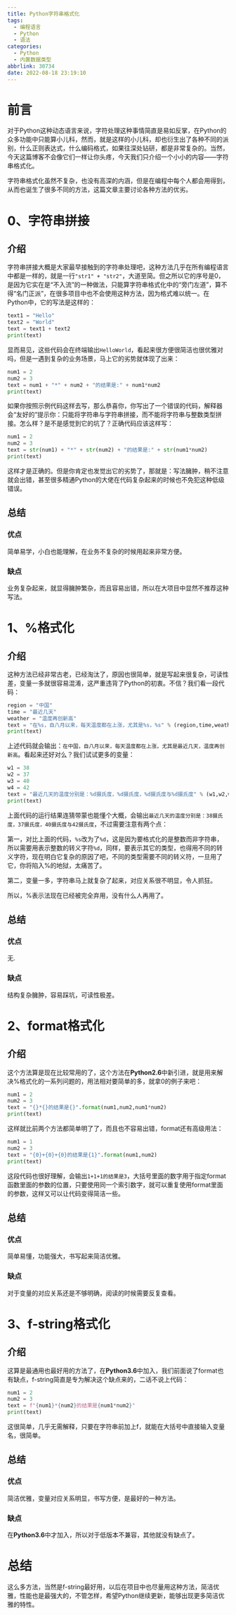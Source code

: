 ```yaml
---
title: Python字符串格式化
tags:
  - 编程语言
  - Python
  - 语法
categories:
  - Python
  - 内置数据类型
abbrlink: 30734
date: 2022-08-18 23:19:10
---
```


# 前言

对于Python这种动态语言来说，字符处理这种事情简直是易如反掌，在Python的众多功能中只能算小儿科，然而，就是这样的小儿科，却也衍生出了各种不同的派别，什么正则表达式，什么编码格式，如果往深处钻研，都是非常复杂的。当然，今天这篇博客不会像它们一样让你头疼，今天我们只介绍一个小小的内容——字符串格式化。

字符串格式化虽然不复杂，也没有高深的内涵，但是在编程中每个人都会用得到，从而也诞生了很多不同的方法，这篇文章主要讨论各种方法的优劣。

# 0、字符串拼接

## 介绍

字符串拼接大概是大家最早接触到的字符串处理吧，这种方法几乎在所有编程语言中都是一样的，就是一行`"str1" + "str2"`，大道至简。但之所以它的序号是0，是因为它实在是“不入流”的一种做法，只能算字符串格式化中的“旁门左道”，算不得“名门正派”，在很多项目中也不会使用这种方法，因为格式难以统一。在Python中，它的写法是这样的：

```python
text1 = "Hello"
text2 = "World"
text = text1 + text2
print(text)
```

显而易见，这些代码会在终端输出`HelloWorld`，看起来很方便很简洁也很优雅对吗，但是一遇到复杂的业务场景，马上它的劣势就体现了出来：

```py
num1 = 2
num2 = 3
text = num1 + "*" + num2 + "的结果是:" + num1*num2
print(text)
```

如果你按照示例代码这样去写，那么恭喜你，你写出了一个错误的代码，解释器会“友好的”提示你：只能将字符串与字符串拼接，而不能将字符串与整数类型拼接。怎么样？是不是感觉到它的坑了？正确代码应该这样写：

```python
num1 = 2
num2 = 3
text = str(num1) + "*" + str(num2) + "的结果是:" + str(num1*num2)
print(text)
```

这样才是正确的。但是你肯定也发觉出它的劣势了，那就是：写法臃肿，稍不注意就会出错，甚至很多精通Python的大佬在代码复杂起来的时候也不免犯这种低级错误。

## 总结

### 优点

简单易学，小白也能理解，在业务不复杂的时候用起来非常方便。

### 缺点

业务复杂起来，就显得臃肿繁杂，而且容易出错，所以在大项目中显然不推荐这种写法。

# 1、%格式化

## 介绍

这种方法已经非常古老，已经淘汰了，原因也很简单，就是写起来很复杂，可读性差，变量一多就很容易混淆，这严重违背了Python的初衷。不信？我们看一段代码：

```python
region = "中国"
time = "最近几天"
weather = "温度再创新高"
text = "在%s，自八月以来，每天温度都在上涨，尤其是%s，%s" % (region,time,weather)
print(text)
```

上述代码就会输出：`在中国，自八月以来，每天温度都在上涨，尤其是最近几天，温度再创新高`。看起来还好对么？我们试试更多的变量：

```python
w1 = 38
w2 = 37
w3 = 40
w4 = 42
text = "最近几天的温度分别是：%d摄氏度，%d摄氏度，%d摄氏度与%d摄氏度" % (w1,w2,w3,w4)
print(text)
```

上面代码的运行结果连猜带蒙也能懂个大概，会输出`最近几天的温度分别是：38摄氏度，37摄氏度，40摄氏度与42摄氏度`，不过需要注意有两个点：

第一，对比上面的代码，`%s`改为了`%d`，这是因为要格式化的是整数而非字符串，所以需要用表示整数的转义字符`%d`，同样，要表示其它的类型，也得用不同的转义字符，现在明白它复杂的原因了吧，不同的类型需要不同的转义符，一旦用了它，你将陷入%的地狱，太痛苦了。

第二，变量一多，字符串马上就复杂了起来，对应关系很不明显，令人抓狂。

所以，%表示法现在已经被完全弃用，没有什么人再用了。

## 总结

### 优点

无.

### 缺点

结构复杂臃肿，容易踩坑，可读性极差。

# 2、format格式化

## 介绍

这个方法算是现在比较常用的了，这个方法在**Python2.6**中新引进，就是用来解决%格式化的一系列问题的，用法相对要简单的多，就拿0的例子来吧：

```python
num1 = 2
num2 = 3
text = "{}*{}的结果是{}".format(num1,num2,num1*num2)
print(text)
```

这样就比前两个方法都简单明了了，而且也不容易出错，format还有高级用法：

```python
num1 = 1
num2 = 3
text = "{0}+{0}+{0}的结果是{1}".format(num1,num2)
print(text)
```

这段代码也很好理解，会输出`1+1+1的结果是3`，大括号里面的数字用于指定format函数里面的参数的位置，只要使用同一个索引数字，就可以重复使用format里面的参数，这样又可以让代码变得简洁一些。

## 总结

### 优点

简单易懂，功能强大，书写起来简洁优雅。

### 缺点

对于变量的对应关系还是不够明确，阅读的时候需要反复查看。

# 3、f-string格式化

## 介绍

这算是最通用也最好用的方法了，在**Python3.6**中加入，我们前面说了format也有缺点，f-string简直是专为解决这个缺点来的，二话不说上代码：

```python
num1 = 2
num2 = 3
text = f"{num1}*{num2}的结果是{num1*num2}"
print(text)
```

这很简单，几乎无需解释，只要在字符串前加上f，就能在大括号中直接输入变量名，很简单。

## 总结

### 优点

简洁优雅，变量对应关系明显，书写方便，是最好的一种方法。

### 缺点

在**Python3.6**中才加入，所以对于低版本不兼容，其他就没有缺点了。

# 总结

这么多方法，当然是f-string最好用，以后在项目中也尽量用这种方法，简洁优雅，性能也是最强大的，不管怎样，希望Python继续更新，能够出现更多简洁优雅的特性。
